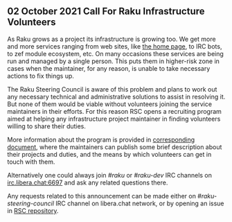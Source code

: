 02 October 2021 Call For Raku Infrastructure Volunteers
-------------------------------------------------------

As Raku grows as a project its infrastructure is growing too. We get more and
more services ranging from web sites, like [the home page](https://raku.org), to
IRC bots, to zef module ecosystem, etc. On many occasions these services are
being run and managed by a single person. This puts them in higher-risk zone in
cases when the maintainer, for any reason, is unable to take necessary actions
to fix things up.

The Raku Steering Council is aware of this problem and plans to work out any
necessary technical and administrative solutions to assist in resolving it. But
none of them would be viable without volunteers joining the service maintainers
in their efforts. For this reason RSC opens a recruiting program aimed at
helping any infrastructure project maintainer in finding volunteers willing to
share their duties.

More information about the program is provided in [corresponding
document](../papers/Infrastructure_Project_Contact_List.md), where the
maintainers can publish some brief description about their projects and duties,
and the means by which volunteers can get in touch with them.

Alternatively one could always join _#raku_ or _#raku-dev_ IRC channels on
[irc.libera.chat:6697](https://libera.chat/) and ask any related questions
there.

Any requests related to this announcement can be made either on
_#raku-steering-council_ IRC channel on libera.chat network, or by opening an
issue in [RSC repository](https://github.com/Raku/Raku-Steering-Council/issues).
